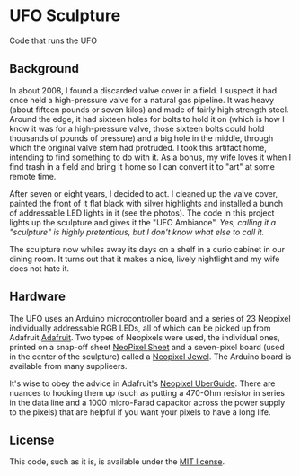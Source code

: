 # UFO Sculpture

Code that runs the UFO

## Background

In about 2008, I found a discarded valve cover in a field.  I suspect it had once held a high-pressure valve for a natural gas pipeline.  It was heavy (about fifteen pounds or seven kilos) and made of fairly high strength steel.  Around the edge, it had sixteen holes for bolts to hold it on (which is how I know it was for a high-pressure valve, those sixteen bolts could hold thousands of pounds of pressure) and a big hole in the middle, through which the original valve stem had protruded.  I took this artifact home, intending to find something to do with it.  As a bonus, my wife loves it when I find trash in a field and bring it home so I can convert it to "art" at some remote time.

After seven or eight years, I decided to act.  I cleaned up the valve cover, painted the front of it flat black with silver highlights and installed a bunch of addressable LED lights in it (see the photos).  The code in this project lights up the sculpture and gives it 
the "UFO Ambiance".  *Yes, calling it a "sculpture" is highly pretentious, but I don't know what else to call it.*

The sculpture now whiles away its days on a shelf in a curio cabinet in our dining room.  It turns out that it makes a nice, lively
nightlight and my wife does not hate it.

## Hardware

The UFO uses an Arduino microcontroller board and a series of 23 Neopixel individually addressable RGB LEDs, all of which can be 
picked up from Adafruit [Adafruit](https://www.adafruit.com).  Two types of Neopixels were used, the individual ones, printed on a
snap-off sheet [NeoPixel Sheet](https://www.adafruit.com/product/1558) and a seven-pixel board (used in the center of the sculpture)
called a [Neopixel Jewel](https://www.adafruit.com/product/2226).  The Arduino board is available from many supplieers.

It's wise to obey the advice in Adafruit's [Neopixel UberGuide](https://learn.adafruit.com/adafruit-neopixel-uberguide).  There are
nuances to hooking them up (such as putting a 470-Ohm resistor in series in the data line and a 1000 micro-Farad capacitor across the
power supply to the pixels) that are helpful if you want your pixels to have a long life.

## License

This code, such as it is, is available under the [MIT license](http://opensource.org/licenses/MIT).
